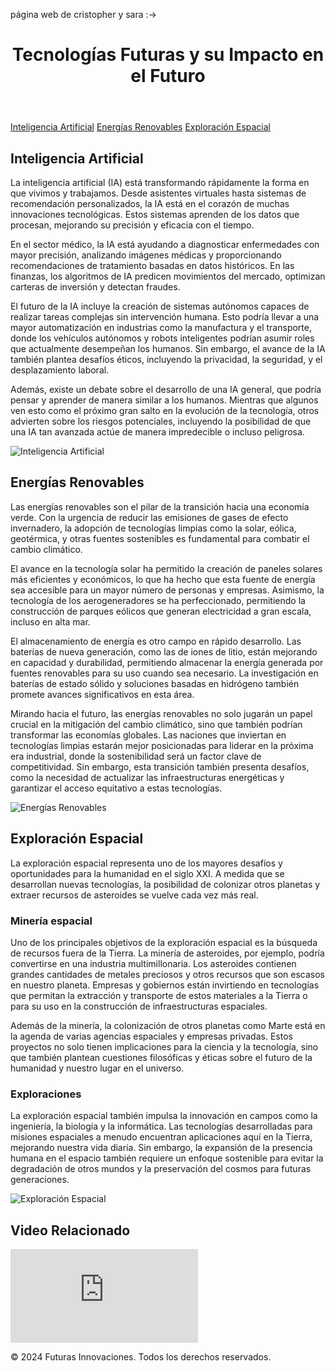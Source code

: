 página web de cristopher y sara :->
<html lang="es">
<head>
    <meta charset="UTF-8">
    <meta name="viewport" content="width=device-width, initial-scale=1.0">
    <title>Tecnologías Futuras y su Impacto en el Futuro</title>
    <link rel="stylesheet" href="styles.css">
</head>
<body>
    <header>
        <h1>Tecnologías Futuras y su Impacto en el Futuro</h1>
    </header>
    <nav>
        <a href="#ia">Inteligencia Artificial</a>
        <a href="#energias-renovables">Energías Renovables</a>
        <a href="#exploracion-espacial">Exploración Espacial</a>
    </nav>
    <main>
        <section id="ia">
            <h2>Inteligencia Artificial</h2>
            <p>La inteligencia artificial (IA) está transformando rápidamente la forma en que vivimos y trabajamos. Desde asistentes virtuales hasta sistemas de recomendación personalizados, la IA está en el corazón de muchas innovaciones tecnológicas. Estos sistemas aprenden de los datos que procesan, mejorando su precisión y eficacia con el tiempo.</p>
            <p>En el sector médico, la IA está ayudando a diagnosticar enfermedades con mayor precisión, analizando imágenes médicas y proporcionando recomendaciones de tratamiento basadas en datos históricos. En las finanzas, los algoritmos de IA predicen movimientos del mercado, optimizan carteras de inversión y detectan fraudes.</p>
            <p>El futuro de la IA incluye la creación de sistemas autónomos capaces de realizar tareas complejas sin intervención humana. Esto podría llevar a una mayor automatización en industrias como la manufactura y el transporte, donde los vehículos autónomos y robots inteligentes podrían asumir roles que actualmente desempeñan los humanos. Sin embargo, el avance de la IA también plantea desafíos éticos, incluyendo la privacidad, la seguridad, y el desplazamiento laboral.</p>
            <p>Además, existe un debate sobre el desarrollo de una IA general, que podría pensar y aprender de manera similar a los humanos. Mientras que algunos ven esto como el próximo gran salto en la evolución de la tecnología, otros advierten sobre los riesgos potenciales, incluyendo la posibilidad de que una IA tan avanzada actúe de manera impredecible o incluso peligrosa.</p>
            <img src="/mnt/data/A_futuristic_scene_showing_advanced_artificial_int.png" alt="Inteligencia Artificial" class="image">
        </section>
        <section id="energias-renovables">
            <h2>Energías Renovables</h2>
            <p>Las energías renovables son el pilar de la transición hacia una economía verde. Con la urgencia de reducir las emisiones de gases de efecto invernadero, la adopción de tecnologías limpias como la solar, eólica, geotérmica, y otras fuentes sostenibles es fundamental para combatir el cambio climático.</p>
            <p>El avance en la tecnología solar ha permitido la creación de paneles solares más eficientes y económicos, lo que ha hecho que esta fuente de energía sea accesible para un mayor número de personas y empresas. Asimismo, la tecnología de los aerogeneradores se ha perfeccionado, permitiendo la construcción de parques eólicos que generan electricidad a gran escala, incluso en alta mar.</p>
            <p>El almacenamiento de energía es otro campo en rápido desarrollo. Las baterías de nueva generación, como las de iones de litio, están mejorando en capacidad y durabilidad, permitiendo almacenar la energía generada por fuentes renovables para su uso cuando sea necesario. La investigación en baterías de estado sólido y soluciones basadas en hidrógeno también promete avances significativos en esta área.</p>
            <p>Mirando hacia el futuro, las energías renovables no solo jugarán un papel crucial en la mitigación del cambio climático, sino que también podrían transformar las economías globales. Las naciones que inviertan en tecnologías limpias estarán mejor posicionadas para liderar en la próxima era industrial, donde la sostenibilidad será un factor clave de competitividad. Sin embargo, esta transición también presenta desafíos, como la necesidad de actualizar las infraestructuras energéticas y garantizar el acceso equitativo a estas tecnologías.</p>
            <img src="/mnt/data/A_futuristic_scene_showcasing_renewable_energy_tec.png" alt="Energías Renovables" class="image">
        </section>
        <section id="exploracion-espacial">
            <h2>Exploración Espacial</h2>
            <p>La exploración espacial representa uno de los mayores desafíos y oportunidades para la humanidad en el siglo XXI. A medida que se desarrollan nuevas tecnologías, la posibilidad de colonizar otros planetas y extraer recursos de asteroides se vuelve cada vez más real.</p>
            <h3>Minería espacial</h3>
            <p>Uno de los principales objetivos de la exploración espacial es la búsqueda de recursos fuera de la Tierra. La minería de asteroides, por ejemplo, podría convertirse en una industria multimillonaria. Los asteroides contienen grandes cantidades de metales preciosos y otros recursos que son escasos en nuestro planeta. Empresas y gobiernos están invirtiendo en tecnologías que permitan la extracción y transporte de estos materiales a la Tierra o para su uso en la construcción de infraestructuras espaciales.</p>
            <p>Además de la minería, la colonización de otros planetas como Marte está en la agenda de varias agencias espaciales y empresas privadas. Estos proyectos no solo tienen implicaciones para la ciencia y la tecnología, sino que también plantean cuestiones filosóficas y éticas sobre el futuro de la humanidad y nuestro lugar en el universo.</p>
            <h3>Exploraciones</h3>
            <p>La exploración espacial también impulsa la innovación en campos como la ingeniería, la biología y la informática. Las tecnologías desarrolladas para misiones espaciales a menudo encuentran aplicaciones aquí en la Tierra, mejorando nuestra vida diaria. Sin embargo, la expansión de la presencia humana en el espacio también requiere un enfoque sostenible para evitar la degradación de otros mundos y la preservación del cosmos para futuras generaciones.</p>
            <img src="/mnt/data/psyche.png" alt="Exploración Espacial" class="image">
        </section>
        <section id="video">
            <h2>Video Relacionado</h2>
            <iframe class="responsive-iframe" src="https://www.youtube.com/embed/czWS8eJfVZs" frameborder="0" allowfullscreen title="Video sobre tecnologías futuras"></iframe>
        </section>
    </main>
    <footer>
        <p>&copy; 2024 Futuras Innovaciones. Todos los derechos reservados.</p>
    </footer>
</body>
</html>
